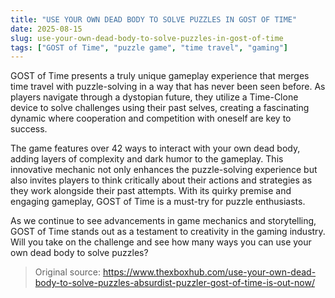 ```yaml
---
title: "USE YOUR OWN DEAD BODY TO SOLVE PUZZLES IN GOST OF TIME"
date: 2025-08-15
slug: use-your-own-dead-body-to-solve-puzzles-in-gost-of-time
tags: ["GOST of Time", "puzzle game", "time travel", "gaming"]
---
```


GOST of Time presents a truly unique gameplay experience that merges time travel with puzzle-solving in a way that has never been seen before. As players navigate through a dystopian future, they utilize a Time-Clone device to solve challenges using their past selves, creating a fascinating dynamic where cooperation and competition with oneself are key to success.

The game features over 42 ways to interact with your own dead body, adding layers of complexity and dark humor to the gameplay. This innovative mechanic not only enhances the puzzle-solving experience but also invites players to think critically about their actions and strategies as they work alongside their past attempts. With its quirky premise and engaging gameplay, GOST of Time is a must-try for puzzle enthusiasts.

As we continue to see advancements in game mechanics and storytelling, GOST of Time stands out as a testament to creativity in the gaming industry. Will you take on the challenge and see how many ways you can use your own dead body to solve puzzles?
> Original source: https://www.thexboxhub.com/use-your-own-dead-body-to-solve-puzzles-absurdist-puzzler-gost-of-time-is-out-now/